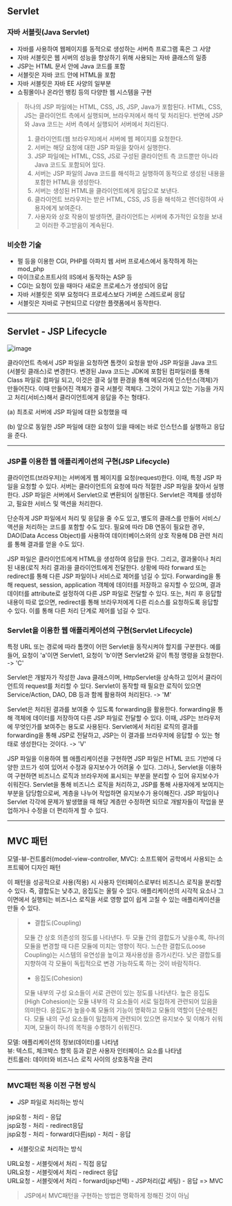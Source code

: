 ## Servlet
### 자바 서블릿(Java Servlet)
- 자바를 사용하여 웹페이지를 동적으로 생성하는 서버측 프로그램 혹은 그 사양
- 자바 서블릿은 웹 서버의 성능을 향상하기 위해 사용되는 자바 클래스의 일종
- JSP는 HTML 문서 안에 Java 코드를 포함
- 서블릿은 자바 코드 안에 HTML을 포함
- 자바 서블릿은 자바 EE 사양의 일부분
- 쇼핑몰이나 온라인 뱅킹 등의 다양한 웹 시스템을 구현

> 하나의 JSP 파일에는 HTML, CSS, JS, JSP, Java가 포함된다.
> HTML, CSS, JS는 클라이언트 측에서 실행되며, 브라우저에서 해석 및 처리된다. 반면에 JSP와 Java 코드는 서버 측에서 실행되어 서버에서 처리된다.
> 1. 클라이언트(웹 브라우저)에서 서버에 웹 페이지를 요청한다.
> 2. 서버는 해당 요청에 대한 JSP 파일을 찾아서 실행한다.
> 3. JSP 파일에는 HTML, CSS, JS로 구성된 클라이언트 측 코드뿐만 아니라 Java 코드도 포함되어 있다.
> 4. 서버는 JSP 파일의 Java 코드를 해석하고 실행하여 동적으로 생성된 내용을 포함한 HTML을 생성한다.
> 5. 서버는 생성된 HTML을 클라이언트에게 응답으로 보낸다.
> 6. 클라이언트 브라우저는 받은 HTML, CSS, JS 등을 해석하고 렌더링하여 사용자에게 보여준다.
> 7. 사용자와 상호 작용이 발생하면, 클라이언트는 서버에 추가적인 요청을 보내고 이러한 주고받음이 계속된다.

### 비슷한 기술
- 펄 등을 이용한 CGI, PHP를 아파치 웹 서버 프로세스에서 동작하게 하는 mod_php
- 마이크로소프트사의 IIS에서 동작하는 ASP 등
- CGI는 요청이 있을 때마다 새로운 프로세스가 생성되어 응답
- 자바 서블릿은 외부 요청마다 프로세스보다 가벼운 스레드로써 응답
- 서블릿은 자바로 구현되므로 다양한 플랫폼에서 동작한다.
***
## Servlet - JSP Lifecycle
![image](https://github.com/GYUNGAEEEE/WebProgramming/assets/158580466/7a84d390-e449-4c92-8975-4fa3013dda8c)

클라이언트 측에서 JSP 파일을 요청하면 톰캣이 요청을 받아 JSP 파일을 Java 코드(서블릿 클래스)로 변경한다.
변경된 Java 코드는 JDK에 포함된 컴파일러를 통해 Class 파일로 컴파일 되고, 이것은 결국 실행 환경을 통해 메모리에 인스턴스(객체)가 만들어진다.
이때 만들어진 객체가 결국 서블릿 객체다. 그것이 가지고 있는 기능을 가지고 처리(서비스)해서 클라이언트에게 응답을 주는 형태다.

(a) 최초로 서버에 JSP 파일에 대한 요청했을 때

(b) 앞으로 동일한 JSP 파일에 대한 요청이 있을 때에는 바로 인스턴스를 실행하고 응답을 준다.
***
### JSP를 이용한 웹 애플리케이션의 구현(JSP Lifecycle)
클라이언트(브라우저)는 서버에게 웹 페이지를 요청(request)한다. 이때, 특정 JSP 파일을 요청할 수 있다.
서버는 클라이언트의 요청에 따라 적절한 JSP 파일을 찾아서 실행한다. JSP 파일은 서버에서 Servlet으로 변환되어 실행된다.
Servlet은 객체를 생성하고, 필요한 서비스 및 액션을 처리한다. 

단순하게 JSP 파일에서 처리 및 응답을 줄 수도 있고, 별도의 클래스를 만들어 서비스/액션을 처리하는 코드를 포함할 수도 있다.
필요에 따라 DB 연동이 필요한 경우, DAO(Data Access Object)를 사용하여 데이터베이스와의 상호 작용해 DB 관련 처리를 통해 결과를 얻을 수도 있다.

JSP 파일은 클라이언트에게 HTML을 생성하여 응답을 한다. 그리고, 결과물이나 처리된 내용(로직 처리 결과)을 클라이언트에게 전달한다.
상황에 따라 forward 또는 redirect를 통해 다른 JSP 파일이나 서비스로 제어를 넘길 수 있다.
Forwarding을 통해 request, session, application 객체에 데이터를 저장하고 유지할 수 있으며, 결과 데이터를 attribute로 설정하여 다른 JSP 파일로 전달할 수 있다.
또는, 처리 후 응답할 내용이 따로 없으면, redirect를 통해 브라우저에게 다른 리소스를 요청하도록 응답할 수 있다. 이를 통해 다른 처리 단계로 제어를 넘길 수 있다.

### Servlet을 이용한 웹 애플리케이션의 구현(Servlet Lifecycle)
특정 URL 또는 경로에 따라 톰캣이 어떤 Servlet을 동작시켜야 할지를 구분한다.
예를 들어, 요청이 'a'이면 Servlet1, 요청이 'b'이면 Servlet2와 같이 특정 명령을 요청한다.
-> 'C'

Servlet은 개발자가 작성한 Java 클래스이며, HttpServlet을 상속하고 있어서 클라이언트의 request를 처리할 수 있다.
Servlet이 동작할 때 필요한 로직이 있으면 Service/Action, DAO, DB 등과 함께 활용하여 처리된다.
-> 'M'

Servlet은 처리된 결과를 보여줄 수 있도록 forwarding을 활용한다. forwarding을 통해 객체에 데이터를 저장하여 다른 JSP 파일로 전달할 수 있다.
이때, JSP는 브라우저에 무엇인가를 보여주는 용도로 사용된다. Servlet에서 처리된 로직의 결과를 forwarding을 통해 JSP로 전달하고, JSP는 이 결과를 브라우저에 응답할 수 있는 형태로 생성한다는 것이다.
-> 'V'

JSP 파일을 이용하여 웹 애플리케이션을 구현하면 JSP 파일은 HTML 코드 기반에 다양한 코드가 섞여 있어서 수정과 유지보수가 어려울 수 있다.
그러나, Servlet을 이용하여 구현하면 비즈니스 로직과 브라우저에 표시되는 부분을 분리할 수 있어 유지보수가 쉬워진다.
Servlet을 통해 비즈니스 로직을 처리하고, JSP를 통해 사용자에게 보여지는 부분을 담당함으로써, 계층을 나누어 작업하면 유지보수가 용이해진다.
JSP 파일이나 Servlet 각각에 문제가 발생했을 때 해당 계층만 수정하면 되므로 개발자들이 작업을 분업하거나 수정을 더 편리하게 할 수 있다.
***
## MVC 패턴
모델-뷰-컨트롤러(model-view-controller, MVC): 소프트웨어 공학에서 사용되는 소프트웨어 디자인 패턴

이 패턴을 성공적으로 사용(적용) 시 사용자 인터페이스로부터 비즈니스 로직을 분리할 수 있다. 즉, 결합도는 낮추고, 응집도는 올릴 수 있다.
애플리케이션의 시각적 요소나 그 이면에서 실행되는 비즈니스 로직을 서로 영향 없이 쉽게 고칠 수 있는 애플리케이션을 만들 수 있다.
> - 결합도(Coupling)
>
> 모듈 간 상호 의존성의 정도를 나타낸다. 두 모듈 간의 결합도가 낮을수록, 하나의 모듈을 변경할 때 다른 모듈에 미치는 영향이 적다.
> 느슨한 결합도(Loose Coupling)는 시스템의 유연성을 높이고 재사용성을 증가시킨다. 낮은 결합도를 지향하여 각 모듈이 독립적으로 변경 가능하도록 하는 것이 바람직하다.
>
> - 응집도(Cohesion)
>
> 모듈 내부의 구성 요소들이 서로 관련이 있는 정도를 나타낸다. 높은 응집도(High Cohesion)는 모듈 내부의 각 요소들이 서로 밀접하게 관련되어 있음을 의미한다.
> 응집도가 높을수록 모듈의 기능이 명확하고 모듈의 역할이 단순해진다. 모듈 내의 구성 요소들이 밀접하게 관련되어 있으면 유지보수 및 이해가 쉬워지며, 모듈이 하나의 목적을 수행하기 쉬워진다.

모델: 애플리케이션의 정보(데이터)를 나타냄   
뷰: 텍스트, 체크박스 항목 등과 같은 사용자 인터페이스 요소를 나타냄   
컨트롤러: 데이터와 비즈니스 로직 사이의 상호동작을 관리   
***
### MVC패턴 적용 이전 구현 방식
- JSP 파일로 처리하는 방식

jsp요청 - 처리 - 응답   
jsp요청 - 처리 - redirect응답   
jsp요청 - 처리 - forward(다른jsp) - 처리 - 응답

- 서블릿으로 처리하는 방식

URL요청 - 서블릿에서 처리 - 직접 응답   
URL요청 - 서블릿에서 처리 - redirect 응답   
URL요청 - 서블릿에서 처리 - forward(jsp선택) - JSP처리(값 세팅) - 응답 => MVC

> JSP에서 MVC패턴을 구현하는 방법은 명확하게 정해진 것이 아님
